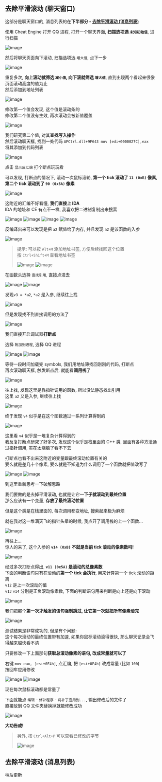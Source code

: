 ## 去除平滑滚动 (聊天窗口)

这部分是聊天窗口的, 消息列表的在**下半部分 - [去除平滑滚动 (消息列表)](#去除平滑滚动-消息列表)**

使用 Cheat Engine 打开 QQ 进程, 打开一个聊天界面, **扫描选项选 `未知初始值`**, 进行扫描

![image](https://github.com/user-attachments/assets/608030f5-9175-4fde-b2d8-e8aaa10f04d1)

然后将聊天页面向下滚动, 扫描选项选 `增大值`, 点下一步

![image](https://github.com/user-attachments/assets/8a7af3a0-0afb-4a7c-8d3c-676e01388597)

重复多次, **向上滚动就筛选 `减小值`, 向下滚就筛选 `增大值`**, 直到出现两个看起来很像页面滚动高度的值为止  
然后添加到地址列表

![image](https://github.com/user-attachments/assets/13e36458-15b1-4066-8226-c9f45f45b557)

修改第一个值会发现, 这个值是滚动条的  
修改第二个值没有生效, 再次滚动会被新值覆盖

![image](https://github.com/user-attachments/assets/3ebd3738-532e-4ad5-847a-2e9345a4b767)

我们研究第二个值, 对其**查找写入操作**  
然后滚动聊天框, 找到一处代码 `AFCtrl.dll+9F643 mov [edi+0000027C],eax`  
将其添加到代码列表

![image](https://github.com/user-attachments/assets/2d52052c-83cb-461f-a2fc-85af54c3e43b)

点击 `显示反汇编` 打个断点玩玩看

可以发现, 打断点的情况下, 滚动一次鼠标滚轮, **第一个 tick 滚动了 `11 (0xB)` 像素, 第二个 tick 滚动到了 `90 (0x5A)` 像素**

![image](https://github.com/user-attachments/assets/ec2ba3af-ccd9-4c33-9d9f-91a72d9ef538)

这附近的汇编不好看懂, **我们直接上 IDA**  
IDA 的地址和 CE 有点不一样, 我喜欢把二进制复制出来搜索

![image](https://github.com/user-attachments/assets/7d5d7e31-40df-4796-b6e5-0d5ebc17ad79)
![image](https://github.com/user-attachments/assets/f54c0c39-ab6c-494a-b91e-6f257ec40887)
![image](https://github.com/user-attachments/assets/e8f6768a-392b-4ff0-8ce8-8cb7843b4612)
![image](https://github.com/user-attachments/assets/2e5c4edb-6ea1-4f58-b54f-e57f2784a501)

反编译出来可以发现是把 `a2` 赋值给了内存, 并且发现 `a2` 是该函数的入参

![image](https://github.com/user-attachments/assets/4d8fc00a-aa2c-4fbd-b912-cc0c6bab78bf)

> 提示: 可以按 `Alt+M` 添加地址书签, 方便后续找回这个位置  
> 按 `Ctrl+Shift+M` 查看地址书签
>
> ![image](https://github.com/user-attachments/assets/03d1526c-d623-4a27-9329-f4940b028ce4)
> ![image](https://github.com/user-attachments/assets/61bede59-3c95-486a-a8db-de971df7a5da)

在函数头选择 `查找引用`, 直接点进去

![image](https://github.com/user-attachments/assets/14c23bac-78cc-4c69-bea9-baa9ad0e5e50)
![image](https://github.com/user-attachments/assets/255edd38-51ea-4971-9871-bec1cb544a10)

发现`v3 = *a2`, `*a2` 是入参, 继续往上找

![image](https://github.com/user-attachments/assets/1c7cdc02-c2fe-423a-901f-c03a484bb261)

但是发现找不到直接调用的方法了

![image](https://github.com/user-attachments/assets/9b4fb3c0-afc3-43ce-baed-6878e0d27290)

我们直接开启调试器**打断点**

选择 `附加到进程`, 选择 QQ 进程

![image](https://github.com/user-attachments/assets/9188ba79-c7e3-4023-b278-aae44b66b41c)
![image](https://github.com/user-attachments/assets/aec01535-3dcd-4153-9ffe-e64625aa0b67)

等待一段时间加载完 symbols, 我们用地址簿找回刚刚的代码, 打断点  
再次滚动聊天框, 触发断点后, 就能看**调用栈**了

![image](https://github.com/user-attachments/assets/8062a90d-baf7-4595-a7c4-87d42deaddab)

往上找, 发现这里是靠指针调用的函数, 所以没法静态找出引用  
这里 `a2` 又是入参, 继续往上找

![image](https://github.com/user-attachments/assets/8bffd82b-3a60-4fa8-b68d-73f3ed75e178)

终于发现 `v4` 似乎是在这个函数通过一系列计算得到的

![image](https://github.com/user-attachments/assets/2ec7d764-3714-4825-8a5b-f63919d2bd8e)

这里看 `v4` 似乎是一堆复杂计算得到的  
我反复打断点研究了好多次, 发现这个似乎是栈里面的 C++ 类, 里面有各种方法通过指针调用, 实在太烧脑了看不下去

打断点也看不出来这附近的变量跟最终滚动位置有关的  
要么就是差几十个像素, 要么就是不知道为什么调用了一个函数就把值改写了

![image](https://github.com/user-attachments/assets/b54864ff-d623-47ee-a5d2-adf84898395c)
![image](https://github.com/user-attachments/assets/e524f91c-0b26-4f01-85fa-a7522af3baaf)

到这里重新思考一下破解思路

我们要做的是去掉平滑滚动, 也就是让它**一下子就滚动到最终位置**  
那么应该有一个变量, **存放了最终滚动位置**

但是这个类是在栈里面的, 每次调用都变地址, 搜索起来极为麻烦

就在我对这一堆满天飞的指针头晕的时候, 我点开了调用栈的上一个函数...

![image](https://github.com/user-attachments/assets/a3fe5443-4f28-4007-b32c-303e4c0e1d5b)

再往上...  
惊人的来了, 这个入参的 **`v14 (0xB)` 不就是当前 tick 滚动的像素数吗!**

![image](https://github.com/user-attachments/assets/361905cf-24fb-4011-89c0-7097a64227e6)

经过多次打断点得出, **`v11 (0x5A)` 是滚动的总像素数**  
下面的判断语句只有在滚动的**第一个 tick 会执行**, 用来计算第一个 tick 滚动的距离  
`v12` 是上一次滚动的值  
`v13` `v14` 分别是正负滚动像素数, 下面的判断语句用来判断是向上还是向下滚动

![image](https://github.com/user-attachments/assets/1578932a-125b-46ff-b98d-ae7fcdfe421b)

我们把那个**第一次才触发的语句强制跳过, 让它第一次就把所有像素滚完**

![image](https://github.com/user-attachments/assets/23b6ea8e-0642-4bac-ae93-ebec93aea1dc)

测试结果是非常成功的, 但是有个问题:  
这个每次滚动的最终位置带有加速, 如果你鼠标滚动滚得很快, 那么聊天记录会飞得越来越快看不清

只要修改一下上面那句**获取总滚动像素的语句, 改成常量就可以了**

右键 `mov eax, [esi+0F4h]`, 点汇编, 把 `[esi+0F4h]` 改成常量 (比如 `100`)  
按回车应用修改

![image](https://github.com/user-attachments/assets/e4831dac-aaff-481c-8cde-d953726edb07)
![image](https://github.com/user-attachments/assets/2866e08a-2f47-475c-b340-eaad60462d91)

现在每次鼠标滚动都是常量了

下面就能点 `编辑` - `修补程序` - `将补丁应用到...`, 输出修改后的文件了  
直接放到 QQ 文件夹替换掉就能修改成功

![image](https://github.com/user-attachments/assets/b5e02b3c-488b-4836-bbf1-a3348201559c)

**大功告成!**

> 另外, 按 `Ctrl+Alt+P` 可以查看已修改的字节
>
> ![image](https://github.com/user-attachments/assets/76d2b202-16f2-4f53-ae38-eaea530fbc46)


## 去除平滑滚动 (消息列表)

稍后更新
